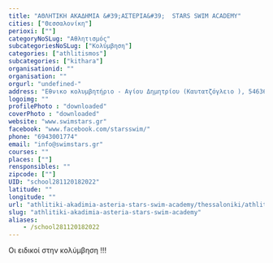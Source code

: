 ```yaml
---
title: "ΑΘΛΗΤΙΚΗ ΑΚΑΔΗΜΙΑ &#39;ΑΣΤΕΡΙΑ&#39;  STARS SWIM ACADEMY"
cities: ["Θεσσαλονίκη"]
perioxi: [""]
categoryNoSLug: "Αθλητισμός"
subcategoriesNoSLug: ["Κολύμβηση"]
categories: ["athlitismos"]
subcategories: ["kithara"]
organisationid: ""
organisation: ""
orgurl: "undefined-"
address: "Εθνικο κολυμβητήριο - Αγίου Δημητρίου (Καυτατζόγλειο ), 54636 Thessaloníki"
logoimg: ""
profilePhoto : "downloaded"
coverPhoto : "downloaded"
website: "www.swimstars.gr"
facebook: "www.facebook.com/starsswim/"
phone: "6943001774"
email: "info@swimstars.gr"
courses: ""
places: [""]
rensponsibles: ""
zipcode: [""]
UID: "school281120182022"
latitude: ""
longitude: ""
url: "athlitiki-akadimia-asteria-stars-swim-academy/thessaloniki/athlitismos/kithara"
slug: "athlitiki-akadimia-asteria-stars-swim-academy"
aliases:
    - /school281120182022
---
```



Οι ειδικοί στην κολύμβηση !!!

